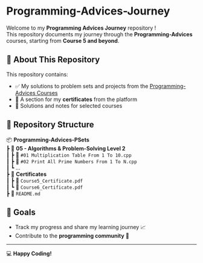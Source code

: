 
# Programming-Advices-Journey

Welcome to my **Programming Advices Journey** repository !  
This repository documents my journey through the **Programming-Advices** courses, starting from **Course 5 and beyond**.

## 📌 About This Repository

This repository contains:
- ✅ My solutions to problem sets and projects from the [Programming-Advices Courses](https://programmingadvices.com/)
- 📜 A section for my **certificates** from the platform
- 📝 Solutions and notes for selected courses

## 📂 Repository Structure


📦 **Programming-Advices-PSets**  
 ┣ 📂 **05 - Algorithms & Problem-Solving Level 2**  
 ┃ ┣ 📜 `#01 Multiplication Table From 1 To 10.cpp`  
 ┃ ┣ 📜 `#02 Print All Prime Numbers From 1 To N.cpp`  
 ┃ ┗ ...  
 ┣ 📂 **Certificates**  
 ┃ ┣ 📜 `Course5_Certificate.pdf`  
 ┃ ┗ 📜 `Course6_Certificate.pdf`  
 ┣ 📜 `README.md`


## 🎯 Goals
- Track my progress and share my learning journey 📈
- Contribute to the **programming community** 🤝
---

💻 **Happy Coding!**
